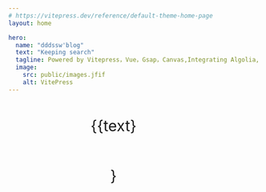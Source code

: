 ```yaml
---
# https://vitepress.dev/reference/default-theme-home-page
layout: home

hero:
  name: "dddssw'blog"
  text: "Keeping search"
  tagline: Powered by Vitepress，Vue，Gsap，Canvas,Integrating Algolia, and so on ...
  image:
    src: public/images.jfif
    alt: VitePress
---
```


<types></types>
<swipLine></swipLine>

<div style="padding:0 160px" class="wrapper1">
<div class="item" ref="list" :data-index="index" v-for="({text,bgcolor},index) in data" :style="{backgroundColor:bgcolor}" @click="open(index)">{{text}}<span ref="fill" :style="{ border: `2px solid ${bgcolor}` }"class="fill" ></span></div>
<div class="place"></div>
</div>

<style scoped>
  .wrapper1{
  display:grid;
  grid-template-columns: repeat(3, 1fr);
  row-gap: 50px;
  justify-items: center ;
  align-items:  center ;
  position: relative;
  }
.item{
  font-size:30px;
  border-radius:8px;
  height:100px;
  width:100px;
  text-align:center;
  line-height:100px;
  position:relative;
}

.place{
  position:absolute;
  left:0;
  top:0
}
.move{
  width:100px;
  height:100px;
  border-radius:50%;
  margin-bottom:20px
}
.fill{
  position:absolute;
  top:0;
  left:0;
  width:100%;
  height:100%;
  border-radius:50%;
}


</style>
<script setup>
import {gsap} from 'gsap'
import  Flip from "gsap/dist/Flip";
import  ScrollTrigger from "gsap/dist/ScrollTrigger";
import swipLine from './components/swipLine.vue'
import types from './components/types.vue'
import {onMounted,ref} from 'vue'

gsap.registerPlugin(Flip);
gsap.registerPlugin(ScrollTrigger) 

const data = ref([
 {text:'HTML', bgcolor:'#ceead6'},
  {text:'CSS', bgcolor:'#d2e3fc'},
  {text:'SCSS', bgcolor:'#FFFACD'},
  {text:'JS', bgcolor:'#ffefc3'},
  {text:'Ts', bgcolor:'#87CEEB'},
  {text:'Vue', bgcolor:'#98FB98'},
  {text:'React', bgcolor:'#FFDAB9'},
  {text:'Node', bgcolor:'#E6E6FA'},
  {text:'工程化', bgcolor:'#DAA520'},
  {text:'git', bgcolor:'#00FFFF'},
  // {text:'browerR', bgcolor:'#FF7F50'},
  // {text:'browerD', bgcolor:'#708090'},
  // {text:'vscode extension', bgcolor:'#FFF0F5'},
])
const list = ref(null)
const fill = ref(null)
const flag = ref(false)
let place
let effect

function open(index){
  if(list.value[index].parentNode!==place ){
  const state = Flip.getState(list.value,{
  props: "borderRadius",
});
place.append(list.value[index])
list.value[index].classList.add('move');
Flip.from(state, {
  duration: 1,
  ease: "back.inOut",
  absolute: true,
});
 }else{
    const state = Flip.getState(list.value,{
  props: "borderRadius",
});

const wrapper1 = document.querySelector('.wrapper1');
const children = wrapper1.children;


for (let i = 0; i < children.length; i++) {
  const child = children[i];
  // 假设每个子元素都有 dataset.index 属性
  const childIndex = child.dataset.index;

  if (index < childIndex) {
    child.before(list.value[index]);
    break; // 插入后跳出循环
  }
}

list.value[index].classList.remove('move');
Flip.from(state, {
  duration: 1,
  ease: "power2.inOut",
  absolute: true,
});
 }
}


onMounted(()=>{
place = document.querySelector('.place')
gsap.from('.item',{
   scrollTrigger: '.wrapper1',
  opacity:0,
  rotate:360,
  scale: 0.1,
  ease: "power1.inOut",
  duration:1,
  stagger:0.2,
}) 
// 假设你的 list.value 是一个包含需要处理的元素的数组或类数组对象
list.value.forEach((item) => {
  item.addEventListener('mouseenter', function() {
    const fill = item.querySelector('span');
    gsap.set(fill, {
      scale: 1.5,
      opacity: 1,
    });
    const effect = gsap.to(fill, {
      scale: 2,
      repeat: -1,
      opacity: 0.5,
      duration: 2,
      border:1,
      borderRadius:6,
      yoyo: true,
    });
    item._gsapEffect = effect; // 将 effect 存储在元素上，以便后续访问和控制
  });

  item.addEventListener('mouseleave', function() {
    const fill = item.querySelector('span');
    const effect = item._gsapEffect; // 获取存储在元素上的效果
    if (effect) {
      effect.kill(); // 结束动画效果
    }
    gsap.to(fill, {
      scale: 1,
      opacity: 1,
      duration: 2,
       border:2,
borderRadius:50,
    });
  });
});
})
</script>
